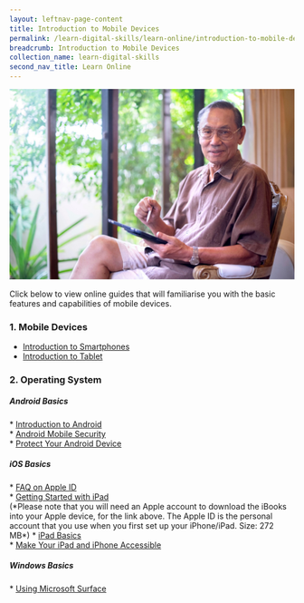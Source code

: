 ```yaml
---
layout: leftnav-page-content
title: Introduction to Mobile Devices
permalink: /learn-digital-skills/learn-online/introduction-to-mobile-devices/
breadcrumb: Introduction to Mobile Devices
collection_name: learn-digital-skills
second_nav_title: Learn Online
---
```

![1](/images/learn-online/mobile-devices.jpg)

Click below to view online guides that will familiarise you with the basic features and capabilities of mobile devices.<br>

<h3>1. Mobile Devices</h3>
 
* <a href="https://www.digitalunite.com/technology-guides/smartphones-tablets/smartphones" target="_blank">Introduction to Smartphones</a><br>
* <a href="https://www.digitalunite.com/technology-guides/smartphones-tablets/tablet-computers" target="_blank">Introduction to Tablet</a><br>

<h3>2. Operating System</h3>
<h5>Android Basics</h5>
* <a href="https://edu.gcfglobal.org/en/androidbasics/" target="_blank">Introduction to Android</a><br>
* <a href="https://www.csa.gov.sg/gosafeonline/go-safe-for-me/homeinternetusers/android-mobile-security-what-you-need-to-know-about-malicious-apps" target="_blank">Android Mobile Security</a><br>
* <a href="https://support.google.com/android/answer/6215472?hl=en" target="_blank">Protect Your Android Device</a><br>
  
<h5>iOS Basics</h5>
* <a href="https://appleid.apple.com/faq/#!&page=faq" target="_blank">FAQ on Apple ID</a><br>
* <a href="https://books.apple.com/us/book/ipad-starter-guide-ios-10/id1181563338" target="_blank">Getting Started with iPad</a><br>(*Please note that you will need an Apple account to download the iBooks into your Apple device, for the link above. The Apple ID is the personal account that you use when you first set up your iPhone/iPad. Size: 272 MB*)
* <a href="https://edu.gcfglobal.org/en/ipadbasics/" target="_blank">iPad Basics</a><br>
* <a href="https://www.apple.com/accessibility/" target="_blank">Make Your iPad and iPhone Accessible</a><br>

<h5>Windows Basics</h5>
* <a href="/files/surface-pro-4-user-guide-EN.pdf">Using Microsoft Surface</a><br>
 
